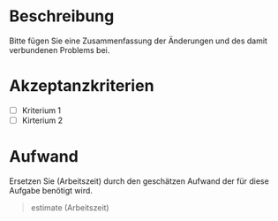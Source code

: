 # Beschreibung

Bitte fügen Sie eine Zusammenfassung der Änderungen und des damit verbundenen Problems bei.

# Akzeptanzkriterien

- [ ] Kriterium 1
- [ ] Kirterium 2

# Aufwand
Ersetzen Sie (Arbeitszeit) durch den geschätzen Aufwand der für diese Aufgabe benötigt wird.

> estimate (Arbeitszeit)
